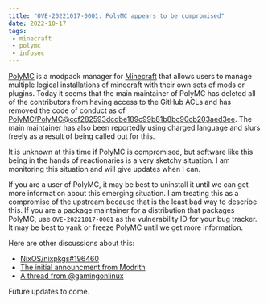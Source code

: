 ```yaml
---
title: "OVE-20221017-0001: PolyMC appears to be compromised"
date: 2022-10-17
tags:
 - minecraft
 - polymc
 - infosec
---
```


<xeblog-hero ai="Waifu Diffusion V1.3" file="cyberpunk-forest-fire" prompt="studio ghibli, cyberpunk, trash can, fire, forest fire, forest, lots of fire"></xeblog-hero>

[PolyMC](https://polymc.org/) is a modpack manager for
[Minecraft](https://www.minecraft.net/en-us) that allows users to manage
multiple logical installations of minecraft with their own sets of mods or
plugins. Today it seems that the main maintainer of PolyMC has deleted all of
the contributors from having access to the GitHub ACLs and has removed the code
of conduct as of
[PolyMC/PolyMC@ccf282593dcdbe189c99b81b8bc90cb203aed3ee](https://github.com/PolyMC/PolyMC/commit/ccf282593dcdbe189c99b81b8bc90cb203aed3ee).
The main maintainer has also been reportedly using charged language and slurs
freely as a result of being called out for this.

It is unknown at this time if PolyMC is compromised, but software like this
being in the hands of reactionaries is a very sketchy situation. I am monitoring
this situation and will give updates when I can.

If you are a user of PolyMC, it may be best to uninstall it until we can get
more information about this emerging situation. I am treating this as a
compromise of the upstream because that is the least bad way to describe this.
If you are a package maintainer for a distribution that packages PolyMC, use
`OVE-20221017-0001` as the vulnerability ID for your bug tracker. It may be best
to yank or freeze PolyMC until we get more information.

Here are other discussions about this:
- [NixOS/nixpkgs#196460](https://github.com/NixOS/nixpkgs/issues/196460)
- [The initial announcment from
  Modrith](https://twitter.com/modrinth/status/1582093129641234432)
- [A thread from
  @gamingonlinux](https://twitter.com/gamingonlinux/status/1582103691762405378)

Future updates to come.
